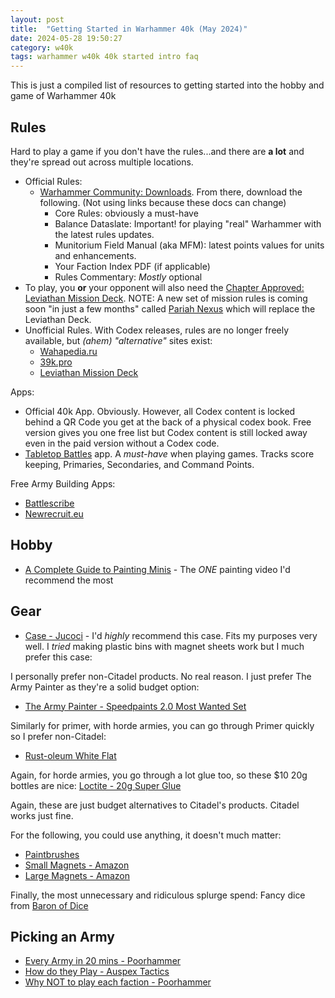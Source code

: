 ```yaml
---
layout: post
title:  "Getting Started in Warhammer 40k (May 2024)"
date: 2024-05-28 19:50:27
category: w40k
tags: warhammer w40k 40k started intro faq 
---
```


This is just a compiled list of resources to getting started into the hobby and game of Warhammer 40k

## Rules

Hard to play a game if you don't have the rules...and there are **a lot** and they're spread out across multiple locations.

- Official Rules:
  - [Warhammer Community: Downloads](https://www.warhammer-community.com/warhammer-40000-downloads/). From there, download the following. (Not using links because these docs can change)
    - Core Rules: obviously a must-have
    - Balance Dataslate: Important! for playing "real" Warhammer with the latest rules updates.
    - Munitorium Field Manual (aka MFM): latest points values for units and enhancements.
    - Your Faction Index PDF (if applicable)
    - Rules Commentary: *Mostly* optional
- To play, you **or** your opponent will also need the [Chapter Approved: Leviathan Mission Deck](https://www.warhammer.com/en-US/shop/chapter-approved-leviathan-mission-deck-2023-eng). NOTE: A new set of mission rules is coming soon "in just a few months" called [Pariah Nexus](https://www.warhammer-community.com/2024/05/15/prepare-for-matched-play-updates-with-the-next-action-packed-season-of-warhammer-40000/) which will replace the Leviathan Deck.
- Unofficial Rules. With Codex releases, rules are no longer freely available, but *(ahem)* *"alternative"* sites exist:
  - [Wahapedia.ru](https://wahapedia.ru/wh40k10ed/the-rules/quick-start-guide/)
  - [39k.pro](https://39k.pro/)
  - [Leviathan Mission Deck](https://docs.google.com/document/d/15c25GsIEzaa4FjiS9oWJIDnuAAAqjYpcAVFlklX-tEQ)

Apps:

- Official 40k App. Obviously. However, all Codex content is locked behind a QR Code you get at the back of a physical codex book.  Free version gives you one free list but Codex content is still locked away even in the paid version without a Codex code.
- [Tabletop Battles](https://ttba.goonhammer.com/) app. A *must-have* when playing games. Tracks score keeping, Primaries, Secondaries, and Command Points.

Free Army Building Apps:

- [Battlescribe](https://battlescribe.net/)
- [Newrecruit.eu](https://www.newrecruit.eu/)

## Hobby

- [A Complete Guide to Painting Minis](https://youtu.be/v-BlVYFxfRA) - The *ONE* painting video I'd recommend the most

## Gear

- [Case - Jucoci](https://www.amazon.com/gp/product/B0BN1MHDLS) - I'd *highly* recommend this case. Fits my purposes very well. I *tried* making plastic bins with magnet sheets work but I much prefer this case:

I personally prefer non-Citadel products. No real reason. I just prefer The Army Painter as they're a solid budget option:
- [The Army Painter - Speedpaints 2.0 Most Wanted Set](https://www.amazon.com/gp/product/B0C37VBFQH)

Similarly for primer, with horde armies, you can go through Primer quickly so I prefer non-Citadel:
- [Rust-oleum White Flat](https://www.homedepot.com/p/Rust-Oleum-Painter-s-Touch-2X-12-oz-Flat-White-General-Purpose-Spray-Paint-334021/307244842)

Again, for horde armies, you go through a lot glue too, so these $10 20g bottles are nice:
[Loctite - 20g Super Glue](https://www.amazon.com/gp/product/B07VL6MP94)

Again, these are just budget alternatives to Citadel's products. Citadel works just fine.

For the following, you could use anything, it doesn't much matter:
- [Paintbrushes](https://www.amazon.com/dp/B075L8LCTG)
- [Small Magnets - Amazon](https://www.amazon.com/gp/product/B09SKHYGLN)
- [Large Magnets - Amazon](https://www.amazon.com/gp/product/B09X1WWD3P)

Finally, the most unnecessary and ridiculous splurge spend: Fancy dice from [Baron of Dice](https://baronofdice.com/collections/futuristic-wargaming-collection)

## Picking an Army

- [Every Army in 20 mins - Poorhammer](https://www.youtube.com/watch?v=b_b6vosDElQ)
- [How do they Play - Auspex Tactics](https://www.youtube.com/watch?v=LIDVcwNMn5c)
- [Why NOT to play each faction - Poorhammer](https://www.youtube.com/watch?v=dVunthA4BDs)